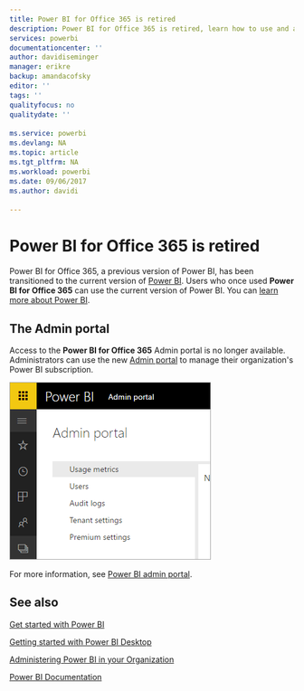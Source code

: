```yaml
---
title: Power BI for Office 365 is retired
description: Power BI for Office 365 is retired, learn how to use and administer today's Power BI.
services: powerbi
documentationcenter: ''
author: davidiseminger
manager: erikre
backup: amandacofsky
editor: ''
tags: ''
qualityfocus: no
qualitydate: ''

ms.service: powerbi
ms.devlang: NA
ms.topic: article
ms.tgt_pltfrm: NA
ms.workload: powerbi
ms.date: 09/06/2017
ms.author: davidi

---
```

# Power BI for Office 365 is retired
Power BI for Office 365, a previous version of Power BI, has been transitioned to the current version of [Power BI](https://powerbi.microsoft.com). Users who once used **Power BI for Office 365** can use the current version of Power BI. You can [learn more about Power BI](service-get-started.md).

## The Admin portal
Access to the **Power BI for Office 365** Admin portal is no longer available. Administrators can use the new [Admin portal](https://app.powerbi.com/admin-portal) to manage their organization's Power BI subscription.

![](media/service-admin-o365portal-retired/powerbi-admin-landing-page.png)

For more information, see [Power BI admin portal](service-admin-portal.md).

## See also
[Get started with Power BI](service-get-started.md)

[Getting started with Power BI Desktop](powerbi-desktop-getting-started.md)

[Administering Power BI in your Organization](service-admin-administering-power-bi-in-your-organization.md)

[Power BI Documentation](landing-page.md)

